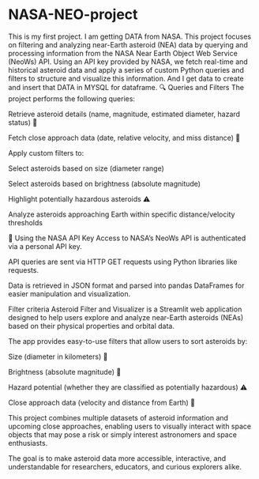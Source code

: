 # NASA-NEO-project
This is my first project.
I am getting DATA from NASA.
This project focuses on filtering and analyzing near-Earth asteroid (NEA) data by querying and processing information from the NASA Near Earth Object Web Service (NeoWs) API.
Using an API key provided by NASA, we fetch real-time and historical asteroid data and apply a series of custom Python queries and filters to structure and visualize this information.
And I get data to create and insert that DATA in MYSQL for dataframe.
🔍 Queries and Filters
The project performs the following queries:

Retrieve asteroid details (name, magnitude, estimated diameter, hazard status) 🌠

Fetch close approach data (date, relative velocity, and miss distance) 🚀

Apply custom filters to:

Select asteroids based on size (diameter range)

Select asteroids based on brightness (absolute magnitude)

Highlight potentially hazardous asteroids ⚠️

Analyze asteroids approaching Earth within specific distance/velocity thresholds

🔑 Using the NASA API Key
Access to NASA’s NeoWs API is authenticated via a personal API key.

API queries are sent via HTTP GET requests using Python libraries like requests.

Data is retrieved in JSON format and parsed into pandas DataFrames for easier manipulation and visualization.


Filter criteria
Asteroid Filter and Visualizer is a Streamlit web application designed to help users explore and analyze near-Earth asteroids (NEAs) based on their physical properties and orbital data.

The app provides easy-to-use filters that allow users to sort asteroids by:

Size (diameter in kilometers) 📏

Brightness (absolute magnitude) 🌟

Hazard potential (whether they are classified as potentially hazardous) ⚠️

Close approach data (velocity and distance from Earth) 🚀

This project combines multiple datasets of asteroid information and upcoming close approaches, enabling users to visually interact with space objects that may pose a risk or simply interest astronomers and space enthusiasts.

The goal is to make asteroid data more accessible, interactive, and understandable for researchers, educators, and curious explorers alike. 
